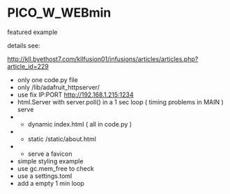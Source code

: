 # PICO_W_WEBmin
 featured example

details see:


http://kll.byethost7.com/kllfusion01/infusions/articles/articles.php?article_id=229

* only one code.py file
* only /lib/adafruit_httpserver/
* use fix IP:PORT http://192.168.1.215:1234
* html.Server with server.poll() in a 1 sec loop ( timing problems in MAIN ) serve
* * dynamic index.html ( all in code.py )
* * static /static/about.html
* * serve a favicon
* simple styling example
* use gc.mem_free to check
* use a settings.toml
* add a empty 1 min loop


